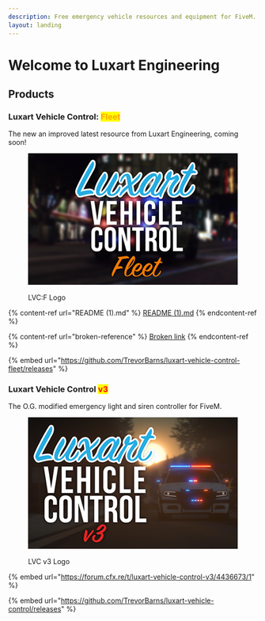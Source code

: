 ```yaml
---
description: Free emergency vehicle resources and equipment for FiveM.
layout: landing
---
```


# Welcome to Luxart Engineering

## Products

### Luxart Vehicle Control: <mark style="color:orange;">Fleet</mark>

The new an improved latest resource from Luxart Engineering, coming soon!

<figure><img src=".gitbook/assets/luxvehcontrol-fleet-logo-med.png" alt=""><figcaption><p>LVC:F Logo</p></figcaption></figure>

{% content-ref url="README (1).md" %}
[README (1).md](<README (1).md>)
{% endcontent-ref %}

{% content-ref url="broken-reference" %}
[Broken link](broken-reference)
{% endcontent-ref %}

{% embed url="https://github.com/TrevorBarns/luxart-vehicle-control-fleet/releases" %}

### Luxart Vehicle Control <mark style="color:red;">v3</mark>

The O.G. modified emergency light and siren controller for FiveM.

<figure><img src=".gitbook/assets/luxvehcontrol-logo-med.png" alt=""><figcaption><p>LVC v3 Logo</p></figcaption></figure>

{% embed url="https://forum.cfx.re/t/luxart-vehicle-control-v3/4436673/1" %}

{% embed url="https://github.com/TrevorBarns/luxart-vehicle-control/releases" %}

